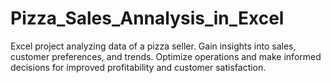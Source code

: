 # Pizza_Sales_Annalysis_in_Excel
Excel project analyzing data of a pizza seller. Gain insights into sales, customer preferences, and trends. Optimize operations and make informed decisions for improved profitability and customer satisfaction.
